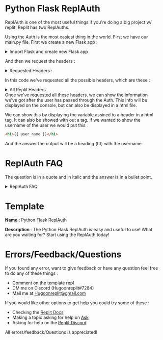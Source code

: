 # Python Flask ReplAuth

ReplAuth is one of the most useful things if you're doing a big project w/ replit! Replit has two ReplAuths.

Using the Auth is the most easiest thing in the world. First we have our main.py file. First we create a new Flask app : 

<details>
  <summary>Import Flask and create new Flask app</summary>

  ```python
from flask import Flask, render_template, request
app = Flask('app')
@app.route('/')
```
</details>

And then we request the headers : 

<details>
  <summary>Requested Headers :</summary>

```python
def hello_world():
    print(request.headers)
    return render_template(
        'index.html',
        user_id=request.headers['X-Replit-User-Id'],
        user_name=request.headers['X-Replit-User-Name'],
        user_roles=request.headers['X-Replit-User-Roles'],
      user_bio=request.headers['X-Replit-User-Bio'],
      user_profile_image=request.headers['X-Replit-User-Profile-Image'],
      user_teams=request.headers['X-Replit-User-Teams'],
      user_url=request.headers['X-Replit-User-Url']
    )
```
</details>

In this code we've requested all the possible headers, which are these : 

<details>
  <summary>All Replit Headers</summary>

```python
X-Replit-User-Bio
X-Replit-User-Id
X-Replit-User-Name
X-Replit-User-Profile-Image
X-Replit-User-Roles
X-Replit-User-Teams
X-Replit-User-Url
```
</details>
Once we've requested all these headers, we can show the information we've got after the user has passed through the Auth. This info will be displayed on the console, but can also be displayed in a html file.

We can show this by displaying the variable assined to a header in a html tag. It can also be showed with out a tag. If we wanted to show the username of the user we would put this : 

```html
<h1>{{ user_name }}</h1>
```

And the answer the output will be a heading (h1) with the username. 

# ReplAuth FAQ 

The question is in a quote and in italic and the answer is in a bullet point.

<details>
  <summary>ReplAuth FAQ</summary>
  
  > *How many ReplAuths are there?*
  
  - There are 2 repl auths!
 ---
  > *Which ReplAuths are there?*
  - Node.js and Python Flask
---
  > *Is there a Replit Documentation on ReplAuths?*

  - Yes! You can find it in the [Replit Docs](https://docs.replit.com)

</details>

# Template

**Name** : Python Flask ReplAuth

**Description** : The Python Flask ReplAuth is easy and useful to use! What are you waiting for? Start using the ReplAuth today!


# Errors/Feedback/Questions

If you found any error, want to give feedback or have any question feel free to do any of these things : 

- Comment on the template repl
- DM me on Discord (Hugoonreplit#7284)
- Mail me at Hugoonreplit@gmail.com

If you would like other options to get help you could try some of these : 

- Checking the [Replit Docs](https://docs.replit.com)
- Making a topic asking for help on [Ask](https://ask.replit.com)
- Asking for help on the [Replit Discord](https://replit.com/discord)

All errors/feedback/Questions is appreciated!
